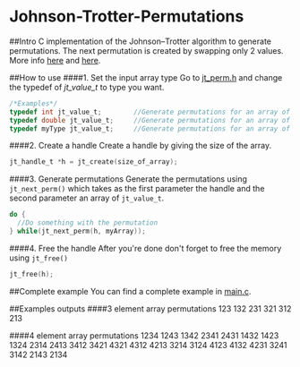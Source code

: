 Johnson-Trotter-Permutations
============================

##Intro
C implementation of the Johnson–Trotter algorithm to generate permutations. The next permutation is created by swapping only 2 values. More info [here](http://en.wikipedia.org/wiki/Steinhaus%E2%80%93Johnson%E2%80%93Trotter_algorithm) and [here](http://www.cut-the-knot.org/Curriculum/Combinatorics/JohnsonTrotter.shtml).

##How to use
####1. Set the input array type
Go to [jt_perm.h](https://github.com/dumrelu/Johnson-Trotter-Permutations/blob/master/jt_perm.h) and change the
typedef of _jt_value_t_ to type you want.
```c
/*Examples*/
typedef int jt_value_t;        //Generate permutations for an array of ints
typedef double jt_value_t;     //Generate permutations for an array of doubles
typedef myType jt_value_t;     //Generate permutations for an array of myTypes
```

####2. Create a handle
Create a handle by giving the size of the array.
```c
jt_handle_t *h = jt_create(size_of_array);
```
####3. Generate permutations
Generate the permutations using `jt_next_perm()` which takes as the first parameter the handle and the second 
parameter an array of `jt_value_t`.

```c
do {
  //Do something with the permutation
} while(jt_next_perm(h, myArray));
```

####4. Free the handle
After you're done don't forget to free the memory using `jt_free()`
```c
jt_free(h);
```

##Complete example
You can find a complete example in [main.c](https://github.com/dumrelu/Johnson-Trotter-Permutations/blob/master/main.c).

##Examples outputs
####3 element array permutations
123
132
231
321
312
213

####4 element array permutations
1234
1243
1342
2341
2431
1432
1423
1324
2314
2413
3412
3421
4321
4312
4213
3214
3124
4123
4132
4231
3241
3142
2143
2134
